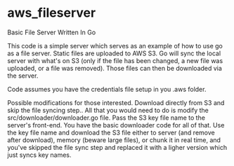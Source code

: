 # aws_fileserver
Basic File Server Written In Go

This code is a simple server which serves as an example of how to use go as a file server.  Static files are uploaded to AWS S3. Go will sync the local server with what's on S3 (only if the file has been changed, a new file was uploaded, or a file was removed).  Those files can then be downloaded via the server. 

Code assumes you have the credentials file setup in you .aws folder.

Possible modifications for those interested. Download directly from S3 and skip the file syncing step.. All that you would need to do is modify the src/downloader/downloader.go file. Pass the S3 key file name to the server's front-end.  You have the basic downloader code for all of that.  Use the key file name and download the S3 file either to server (and remove after download), memory (beware large files), or chunk it in real time, and you've skipped the file sync step and replaced it with a ligher version which just syncs key names.
